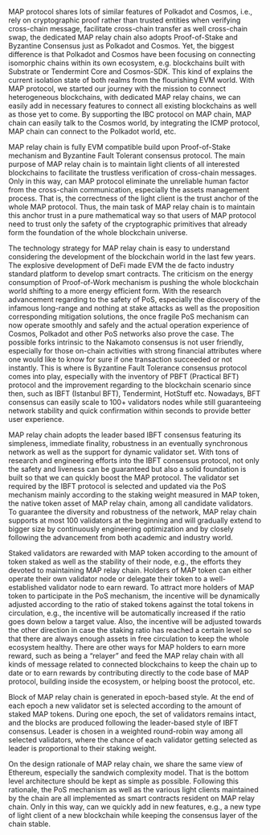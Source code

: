 
MAP protocol shares lots of similar features of Polkadot and Cosmos, i.e., rely on cryptographic proof rather than trusted entities when verifying cross-chain message, facilitate cross-chain transfer as well cross-chain swap, the dedicated MAP relay chain also adopts Proof-of-Stake and Byzantine Consensus just as Polkadot and Cosmos. Yet, the biggest difference is that Polkadot and Cosmos have been focusing on connecting isomorphic chains within its own ecosystem, e.g. blockchains built with Substrate or Tendermint Core and Cosmos-SDK. This kind of explains the current isolation state of both realms from the flourishing EVM world. With MAP protocol, we started our journey with the mission to connect heterogeneous blockchains, with dedicated MAP relay chains, we can easily add in necessary features to connect all existing blockchains as well as those yet to come. By supporting the IBC protocol on MAP chain, MAP chain can easily talk to the Cosmos world, by integrating the ICMP protocol, MAP chain can connect to the Polkadot world, etc.

MAP relay chain is fully EVM compatible build upon Proof-of-Stake mechanism and Byzantine Fault Tolerant consensus protocol. The main purpose of MAP relay chain is to maintain light clients of all interested blockchains to facilitate the trustless verification of cross-chain messages. Only in this way, can MAP protocol eliminate the unreliable human factor from the cross-chain communication, especially the assets management process. That is, the correctness of the light client is the trust anchor of the whole MAP protocol. Thus, the main task of MAP relay chain is to maintain this anchor trust in a pure mathematical way so that users of MAP protocol need to trust only the safety of the cryptographic primitives that already form the foundation of the whole blockchain universe.

The technology strategy for MAP relay chain is easy to understand considering the development of the blockchain world in the last few years. The explosive development of DeFi made EVM the de facto industry standard platform to develop smart contracts. The criticism on the energy consumption of Proof-of-Work mechanism is pushing the whole blockchain world shifting to a more energy efficient form. With the research advancement regarding to the safety of PoS, especially the discovery of the infamous long-range and nothing at stake attacks as well as the proposition corresponding mitigation solutions, the once fragile PoS mechanism can now operate smoothly and safely and the actual operation experience of Cosmos, Polkadot and other PoS networks also prove the case. The possible forks intrinsic to the Nakamoto consensus is not user friendly, especially for those on-chain activities with strong financial attributes where one would like to know for sure if one transaction succeeded or not instantly. This is where is Byzantine Fault Tolerance consensus protocol comes into play, especially with the inventory of PBFT (Practical BFT) protocol and the improvement regarding to the blockchain scenario since then, such as IBFT (Istanbul BFT), Tendermint, HotStuff etc. Nowadays, BFT consensus can easily scale to 100+ validators nodes while still guaranteeing network stability and quick confirmation within seconds to provide better user experience.

MAP relay chain adopts the leader based IBFT consensus featuring its simpleness, immediate finality, robustness in an eventually synchronous network as well as the support for dynamic validator set. With tons of research and engineering efforts into the IBFT consensus protocol, not only the safety and liveness can be guaranteed but also a solid foundation is built so that we can quickly boost the MAP protocol. The validator set required by the IBFT protocol is selected and updated via the PoS mechanism mainly according to the staking weight measured in MAP token, the native token asset of MAP relay chain, among all candidate validators. To guarantee the diversity and robustness of the network, MAP relay chain supports at most 100 validators at the beginning and will gradually extend to bigger size by continuously engineering optimization and by closely following the advancement from both academic and industry world.

Staked validators are rewarded with MAP token according to the amount of token staked as well as the stability of their node, e.g., the efforts they devoted to maintaining MAP relay chain. Holders of MAP token can either operate their own validator node or delegate their token to a well-established validator node to earn reward. To attract more holders of MAP token to participate in the PoS mechanism, the incentive will be dynamically adjusted according to the ratio of staked tokens against the total tokens in circulation, e.g., the incentive will be automatically increased if the ratio goes down below a target value. Also, the incentive will be adjusted towards the other direction in case the staking ratio has reached a certain level so that there are always enough assets in free circulation to keep the whole ecosystem healthy. There are other ways for MAP holders to earn more reward, such as being a “relayer” and feed the MAP relay chain with all kinds of message related to connected blockchains to keep the chain up to date or to earn rewards by contributing directly to the code base of MAP protocol, building inside the ecosystem, or helping boost the protocol, etc.

Block of MAP relay chain is generated in epoch-based style. At the end of each epoch a new validator set is selected according to the amount of staked MAP tokens. During one epoch, the set of validators remains intact, and the blocks are produced following the leader-based style of IBFT consensus. Leader is chosen in a weighted round-robin way among all selected validators, where the chance of each validator getting selected as leader is proportional to their staking weight.

On the design rationale of MAP relay chain, we share the same view of Ethereum, especially the sandwich complexity model. That is the bottom level architecture should be kept as simple as possible. Following this rationale, the PoS mechanism as well as the various light clients maintained by the chain are all implemented as smart contracts resident on MAP relay chain. Only in this way, can we quickly add in new features, e.g., a new type of light client of a new blockchain while keeping the consensus layer of the chain stable.
